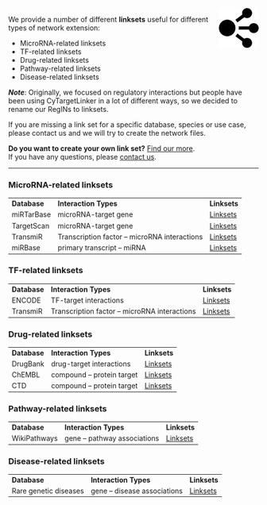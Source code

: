 <img src="../images/network-icon.png" width="80" align="right"/>

We provide a number of different **linksets** useful for different types of network extension:
* MicroRNA-related linksets
* TF-related linksets
* Drug-related linksets
* Pathway-related linksets
* Disease-related linksets

**_Note_**: Originally, we focused on regulatory interactions but people have been using CyTargetLinker in a lot of different ways, so we decided to rename our RegINs to linksets.

If you are missing a link set for a specific database, species or use case, please contact us and we will try to create the network files.

**Do you want to create your own link set?** [Find our more](pages/create-link-sets). <br/>
If you have any questions, please [contact us](contact).

***

### MicroRNA-related linksets
<table width="100%" >
<tr>
<td><b>Database</b></td><td><b>Interaction Types</b></td><td><b>Linksets</b></td>
</tr>
<tr>
<td>miRTarBase</td><td>microRNA-target gene</td><td><a href="linksets/mirtarbase">Linksets</a></td>
</tr>
<tr>
<td>TargetScan</td><td>microRNA-target gene</td><td><a href="linksets/targetscan">Linksets</a></td>
</tr>
<!--<tr>
<td>Tarbase</td><td>microRNA-target gene</td><td></td>
</tr>
<tr>
<td>miRecords</td><td>microRNA-target gene</td><td></td>
</tr>-->
<tr>
<td>TransmiR</td><td>Transcription factor – microRNA interactions</td><td><a href="linksets/transmir">Linksets</a></td>
</tr>
<tr>
<td>miRBase</td><td>primary transcript – miRNA</td><td><a href="linksets/mirbase">Linksets</a></td>
</tr>
</table>

### TF-related linksets
<table>
<tr>
<td><b>Database</b></td><td><b>Interaction Types</b></td><td><b>Linksets</b></td>
</tr>
<tr>
<td>ENCODE</td><td>TF-target interactions</td><td><a href="linksets/encode">Linksets</a></td>
</tr>
<!--<tr>
<td>TFe</td><td>TF-target interactions</td><td></td>
</tr>-->
<tr>
<td>TransmiR</td><td>Transcription factor – microRNA interactions</td><td><a href="linksets/transmir">Linksets</a></td>
</tr>
</table>

### Drug-related linksets
<table>
<tr>
<td><b>Database</b></td><td><b>Interaction Types</b></td><td><b>Linksets</b></td>
</tr>
<tr>
<td>DrugBank</td><td>drug-target interactions</td><td><a href="linksets/drugbank">Linksets</a></td>
</tr>
<tr>
<td>ChEMBL</td><td>compound – protein target</td><td><a href="linksets/chembl">Linksets</a></td>
</tr>
<tr>
<td>CTD</td><td>compound – protein target</td><td><a href="linksets/ctd">Linksets</a></td>
</tr>
</table>

### Pathway-related linksets
<table>
<tr>
<td><b>Database</b></td><td><b>Interaction Types</b></td><td><b>Linksets</b></td>
</tr>
<tr>
<td>WikiPathways</td><td>gene – pathway associations</td><td><a href="linksets/wikipathways">Linksets</a></td>
</tr>
</table>

### Disease-related linksets
<table>
<tr>
<td><b>Database</b></td><td><b>Interaction Types</b></td><td><b>Linksets</b></td>
</tr>
<tr>
<td>Rare genetic diseases</td><td>gene – disease associations</td><td><a href="linksets/gene-rare-diseases-provenance">Linksets</a></td>
</tr>
</table>
